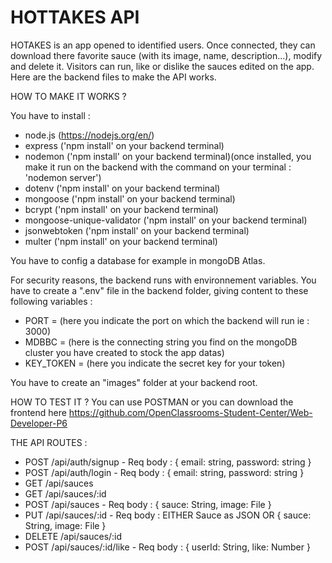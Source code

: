 # HOTTAKES API

HOTAKES is an app opened to identified users. Once connected, they can download there favorite sauce (with its image, name, description...), modify and delete it. 
Visitors can run, like or dislike the sauces edited on the app.
Here are the backend files to make the API works.

HOW TO MAKE IT WORKS ?

You have to install :
- node.js (https://nodejs.org/en/)
- express ('npm install' on your backend terminal)
- nodemon ('npm install' on your backend terminal)(once installed, you make it run on the backend with the command on your terminal : 'nodemon server')
- dotenv ('npm install' on your backend terminal)
- mongoose ('npm install' on your backend terminal)
- bcrypt ('npm install' on your backend terminal)
- mongoose-unique-validator ('npm install' on your backend terminal)
- jsonwebtoken ('npm install' on your backend terminal)
- multer ('npm install' on your backend terminal)

You have to config a database for example in mongoDB Atlas.

For security reasons, the backend runs with environnement variables.
You have to create a ".env" file in the backend folder, giving content to these following variables :
- PORT = (here you indicate the port on which the backend will run ie : 3000)
- MDBBC = (here is the connecting string you find on the mongoDB cluster you have created to stock the app datas)
- KEY_TOKEN = (here you indicate the secret key for your token)

You have to create an "images" folder at your backend root.

HOW TO TEST IT ?
You can use POSTMAN or you can download the frontend here https://github.com/OpenClassrooms-Student-Center/Web-Developer-P6

THE API ROUTES :
- POST /api/auth/signup
        - Req body : { email: string, password: string }
- POST /api/auth/login
        - Req body : { email: string, password: string }
- GET /api/sauces
- GET /api/sauces/:id
- POST /api/sauces
        - Req body : { sauce: String, image: File }
- PUT /api/sauces/:id
        - Req body : EITHER Sauce as JSON OR { sauce: String, image: File }
- DELETE /api/sauces/:id
- POST /api/sauces/:id/like
        - Req body : { userId: String, like: Number }

